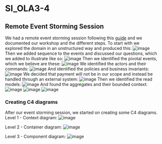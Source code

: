 # SI_OLA3-4

## Remote Event Storming Session
We had a remote event storming session following this [guide](https://ddd-practitioners.com/2023/03/20/remote-eventstorming-workshop/) and we documented our workshop and the different steps. 
To start with we explored the domain in an unstructured way and produced this:
![image](https://github.com/user-attachments/assets/f736a8b6-503c-4ac7-9457-590575d91751)
Then we added sequence to the events and discussed our questions, which we added to illustrate like so:
![image](https://github.com/user-attachments/assets/fddd0899-dd5d-41ab-9664-40274dd0ac14)
Then we identified the pivotal events, which we believe are these:
![image](https://github.com/user-attachments/assets/f7823259-db7b-4c1c-a924-9ad0eea25e88)
We identified the actors and their commands:
![image](https://github.com/user-attachments/assets/10399b42-e843-425a-851c-e6a3e533c1ce)
And identified the policies and business invariants:
![image](https://github.com/user-attachments/assets/69f13cd5-2764-4723-8b67-1eed9cbfaa0a)
We decided that payment will not be in our scope and instead be handled through an external system: 
![image](https://github.com/user-attachments/assets/9e43de83-2b7d-4610-ba26-983f9ea51868)
Then we identified the read models:
![image](https://github.com/user-attachments/assets/2489642b-1929-4de9-b484-56bbff39b8e3)
And found the aggregates and their bounded context:
![image](https://github.com/user-attachments/assets/dce973db-572d-4ad0-ae11-05e2c75178a7)
![image](https://github.com/user-attachments/assets/46c71264-a652-4940-b524-5e4fc712a4a1)
![image](https://github.com/user-attachments/assets/57589e83-a266-4d82-9917-909ca5b9c340)

### Creating C4 diagrams
After our event storming session, we started on creating some C4 diagrams.
Level 1 - Context diagram:
![image](https://github.com/user-attachments/assets/252a9270-03f6-4ee4-a24f-952fdd829ed5)

Level 2 - Container diagram:
![image](https://github.com/user-attachments/assets/6000fea5-aa2e-4e6c-bf32-21bcc44e8787)

Level 3 - Component diagram:
![image](https://github.com/user-attachments/assets/fb084b6a-4bf0-40a0-aa7a-fe9630e36017)



